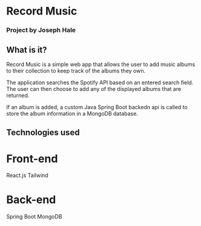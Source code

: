 # Record Music
### Project by Joseph Hale
## What is it?
Record Music is a simple web app that allows the user to add music albums to their collection to keep track of the albums they own. 

The application searches the Spotify API based on an entered search field. The user can then choose to add any of the displayed albums that are returned. 

If an album is added, a custom Java Spring Boot backedn api is called to store the album information in a MongoDB database.

## Technologies used
# Front-end
React.js
Tailwind
# Back-end
Spring Boot
MongoDB
